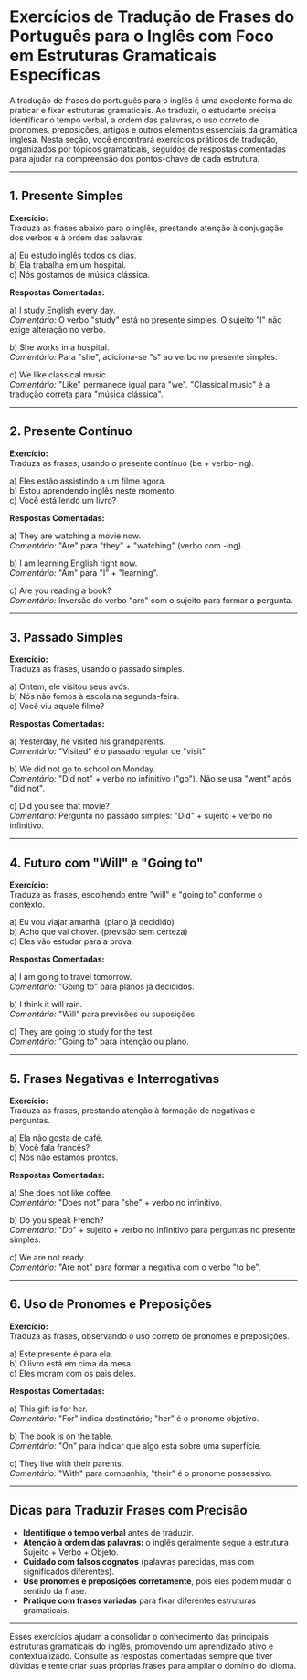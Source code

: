 
# Exercícios de Tradução de Frases do Português para o Inglês com Foco em Estruturas Gramaticais Específicas

A tradução de frases do português para o inglês é uma excelente forma de praticar e fixar estruturas gramaticais. Ao traduzir, o estudante precisa identificar o tempo verbal, a ordem das palavras, o uso correto de pronomes, preposições, artigos e outros elementos essenciais da gramática inglesa. Nesta seção, você encontrará exercícios práticos de tradução, organizados por tópicos gramaticais, seguidos de respostas comentadas para ajudar na compreensão dos pontos-chave de cada estrutura.

---

## 1. Presente Simples

**Exercício:**  
Traduza as frases abaixo para o inglês, prestando atenção à conjugação dos verbos e à ordem das palavras.

a) Eu estudo inglês todos os dias.  
b) Ela trabalha em um hospital.  
c) Nós gostamos de música clássica.

**Respostas Comentadas:**

a) I study English every day.  
*Comentário:* O verbo "study" está no presente simples. O sujeito "I" não exige alteração no verbo.

b) She works in a hospital.  
*Comentário:* Para "she", adiciona-se "s" ao verbo no presente simples.

c) We like classical music.  
*Comentário:* "Like" permanece igual para "we". "Classical music" é a tradução correta para "música clássica".

---

## 2. Presente Contínuo

**Exercício:**  
Traduza as frases, usando o presente contínuo (be + verbo-ing).

a) Eles estão assistindo a um filme agora.  
b) Estou aprendendo inglês neste momento.  
c) Você está lendo um livro?

**Respostas Comentadas:**

a) They are watching a movie now.  
*Comentário:* "Are" para "they" + "watching" (verbo com -ing).

b) I am learning English right now.  
*Comentário:* "Am" para "I" + "learning".

c) Are you reading a book?  
*Comentário:* Inversão do verbo "are" com o sujeito para formar a pergunta.

---

## 3. Passado Simples

**Exercício:**  
Traduza as frases, usando o passado simples.

a) Ontem, ele visitou seus avós.  
b) Nós não fomos à escola na segunda-feira.  
c) Você viu aquele filme?

**Respostas Comentadas:**

a) Yesterday, he visited his grandparents.  
*Comentário:* "Visited" é o passado regular de "visit".

b) We did not go to school on Monday.  
*Comentário:* "Did not" + verbo no infinitivo ("go"). Não se usa "went" após "did not".

c) Did you see that movie?  
*Comentário:* Pergunta no passado simples: "Did" + sujeito + verbo no infinitivo.

---

## 4. Futuro com "Will" e "Going to"

**Exercício:**  
Traduza as frases, escolhendo entre "will" e "going to" conforme o contexto.

a) Eu vou viajar amanhã. (plano já decidido)  
b) Acho que vai chover. (previsão sem certeza)  
c) Eles vão estudar para a prova.

**Respostas Comentadas:**

a) I am going to travel tomorrow.  
*Comentário:* "Going to" para planos já decididos.

b) I think it will rain.  
*Comentário:* "Will" para previsões ou suposições.

c) They are going to study for the test.  
*Comentário:* "Going to" para intenção ou plano.

---

## 5. Frases Negativas e Interrogativas

**Exercício:**  
Traduza as frases, prestando atenção à formação de negativas e perguntas.

a) Ela não gosta de café.  
b) Você fala francês?  
c) Nós não estamos prontos.

**Respostas Comentadas:**

a) She does not like coffee.  
*Comentário:* "Does not" para "she" + verbo no infinitivo.

b) Do you speak French?  
*Comentário:* "Do" + sujeito + verbo no infinitivo para perguntas no presente simples.

c) We are not ready.  
*Comentário:* "Are not" para formar a negativa com o verbo "to be".

---

## 6. Uso de Pronomes e Preposições

**Exercício:**  
Traduza as frases, observando o uso correto de pronomes e preposições.

a) Este presente é para ela.  
b) O livro está em cima da mesa.  
c) Eles moram com os pais deles.

**Respostas Comentadas:**

a) This gift is for her.  
*Comentário:* "For" indica destinatário; "her" é o pronome objetivo.

b) The book is on the table.  
*Comentário:* "On" para indicar que algo está sobre uma superfície.

c) They live with their parents.  
*Comentário:* "With" para companhia; "their" é o pronome possessivo.

---

## Dicas para Traduzir Frases com Precisão

- **Identifique o tempo verbal** antes de traduzir.
- **Atenção à ordem das palavras:** o inglês geralmente segue a estrutura Sujeito + Verbo + Objeto.
- **Cuidado com falsos cognatos** (palavras parecidas, mas com significados diferentes).
- **Use pronomes e preposições corretamente**, pois eles podem mudar o sentido da frase.
- **Pratique com frases variadas** para fixar diferentes estruturas gramaticais.

---

Esses exercícios ajudam a consolidar o conhecimento das principais estruturas gramaticais do inglês, promovendo um aprendizado ativo e contextualizado. Consulte as respostas comentadas sempre que tiver dúvidas e tente criar suas próprias frases para ampliar o domínio do idioma.
```
